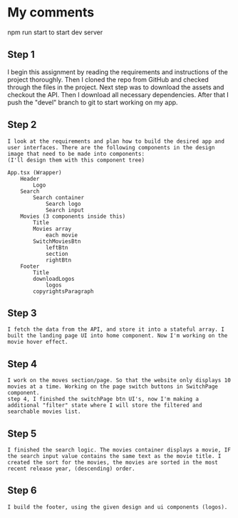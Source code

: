 # My comments

npm run start 
to start dev server

## Step 1

I begin this assignment by reading the requirements and instructions of the project thoroughly. Then I cloned the repo from GitHub and checked through the files in the project. Next step was to download the assets and checkout the API. Then I download all necessary dependencies. After that I push the "devel" branch to git to start working on my app.

## Step 2

    I look at the requirements and plan how to build the desired app and user interfaces. There are the following components in the design image that need to be made into components: 
    (I'll design them with this component tree)

    App.tsx (Wrapper)
        Header
            Logo
        Search
            Search container
                Search logo
                Search input
        Movies (3 components inside this)
            Title
            Movies array
                each movie
            SwitchMoviesBtn
                leftBtn
                section
                rightBtn
        Footer
            Title
            downloadLogos
                logos
            copyrightsParagraph
## Step 3
    I fetch the data from the API, and store it into a stateful array. I built the landing page UI into home component. Now I'm working on the movie hover effect.

## Step 4
    I work on the moves section/page. So that the website only displays 10 movies at a time. Working on the page switch buttons in SwitchPage component.
    step 4, I finished the switchPage btn UI's, now I'm making a additional "filter" state where I will store the filtered and searchable movies list.

## Step 5
    I finished the search logic. The movies container displays a movie, IF the search input value contains the same text as the movie title. I created the sort for the movies, the movies are sorted in the most recent release year, (descending) order.

## Step 6
    I build the footer, using the given design and ui components (logos).